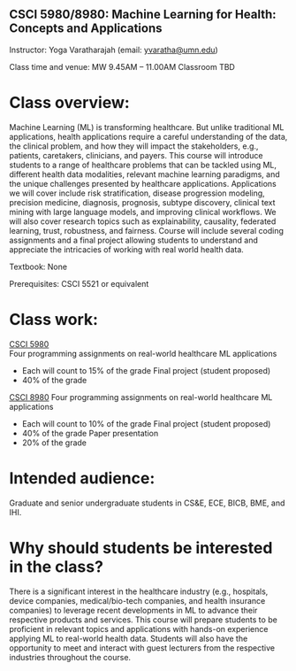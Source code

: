 ## CSCI 5980/8980: Machine Learning for Health: Concepts and Applications

Instructor: Yoga Varatharajah (email: yvaratha@umn.edu)

Class time and venue: MW 9.45AM – 11.00AM Classroom TBD

# Class overview: 
Machine Learning (ML) is transforming healthcare. But unlike traditional ML applications, health applications require a careful understanding of the data, the clinical problem, and how they will impact the stakeholders, e.g., patients, caretakers, clinicians, and payers. This course will introduce students to a range of healthcare problems that can be tackled using ML, different health data modalities, relevant machine learning paradigms, and the unique challenges presented by healthcare applications. Applications we will cover include risk stratification, disease progression modeling, precision medicine, diagnosis, prognosis, subtype discovery, clinical text mining with large language models, and improving clinical workflows. We will also cover research topics such as explainability, causality, federated learning, trust, robustness, and fairness. Course will include several coding assignments and a final project allowing students to understand and appreciate the intricacies of working with real world health data.

Textbook: None

Prerequisites: CSCI 5521 or equivalent

# Class work:
<u>CSCI 5980</u>  
Four programming assignments on real-world healthcare ML applications
- Each will count to 15% of the grade
Final project (student proposed)
- 40% of the grade

<u>CSCI 8980</u>
Four programming assignments on real-world healthcare ML applications
- Each will count to 10% of the grade
Final project (student proposed)
- 40% of the grade
Paper presentation
- 20% of the grade


# Intended audience: 
Graduate and senior undergraduate students in CS&E, ECE, BICB, BME, and IHI.

# Why should students be interested in the class?
There is a significant interest in the healthcare industry (e.g., hospitals, device companies, medical/bio-tech companies, and health insurance companies) to leverage recent developments in ML to advance their respective products and services. This course will prepare students to be proficient in relevant topics and applications with hands-on experience applying ML to real-world health data. Students will also have the opportunity to meet and interact with guest lecturers from the respective industries throughout the course.

